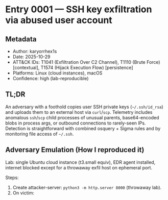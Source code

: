 # Entry 0001 — SSH key exfiltration via abused user account

## Metadata
- Author: karyorrhex1s
- Date: 2025-10-29
- ATT&CK IDs: T1041 (Exfiltration Over C2 Channel), T1110 (Brute Force) [contextual], T1574 (Hijack Execution Flow) [persistence]
- Platforms: Linux (cloud instances), macOS
- Confidence: high (lab-reproducible)

## TL;DR
An adversary with a foothold copies user SSH private keys (`~/.ssh/id_rsa`) and uploads them to an external host via `curl`/`scp`. Telemetry includes anomalous `ssh`/`scp` child processes of unusual parents, base64-encoded blobs in process args, or outbound connections to rarely-seen IPs. Detection is straightforward with combined osquery + Sigma rules and by monitoring file access of `~/.ssh`.

## Adversary Emulation (How I reproduced it)
Lab: single Ubuntu cloud instance (t3.small equiv), EDR agent installed, internet blocked except for a throwaway exfil host on ephemeral port.

Steps:
1. Create attacker-server: `python3 -m http.server 8000` (throwaway lab).
2. On victim:

